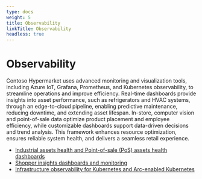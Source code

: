 ```yaml
---
type: docs
weight: 5
title: Observability
linkTitle: Observability
headless: true
---
```


# Observability

Contoso Hypermarket uses advanced monitoring and visualization tools, including Azure IoT, Grafana, Prometheus, and Kubernetes observability, to streamline operations and improve efficiency. Real-time dashboards provide insights into asset performance, such as refrigerators and HVAC systems, through an edge-to-cloud pipeline, enabling predictive maintenance, reducing downtime, and extending asset lifespan. In-store, computer vision and point-of-sale data optimize product placement and employee efficiency, while customizable dashboards support data-driven decisions and trend analysis. This framework enhances resource optimization, ensures reliable system health, and delivers a seamless retail experience.

- [Industrial assets health and Point-of-sale (PoS) assets health dashboards](assets/_index.md)
- [Shopper insights dashboards and monitoring](shopper_insights/_index.md)
- [Infrastructure observability for Kubernetes and Arc-enabled Kubernetes](infrastructure/_index.md)